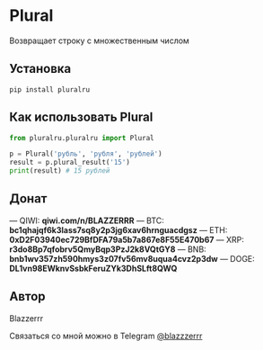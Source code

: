 # Plural 

Возвращает строку с множественным числом

## Установка
```
pip install pluralru
```

## Как использовать Plural
```python
from pluralru.pluralru import Plural

p = Plural('рубль', 'рубля', 'рублей')
result = p.plural_result('15')
print(result) # 15 рублей
```

## Донат
— QIWI: **qiwi.com/n/BLAZZERRR**
— BTC: **bc1qhajqf6k3lass7sq8y2p3jg6xav6hrnguacdgsz**
— ETH: **0xD2F03940ec729BfDFA79a5b7a867e8F55E470b67**
— XRP: **r3do8Bp7qfobrv5QmyBqp3PzJ2k8VQtGY8**
— BNB: **bnb1wv357zh590hmys3z07fv56mv8uqua4cvz2p3dw**
— DOGE: **DL1vn98EWknvSsbkFeruZYk3DhSLft8QWQ**

## Автор
Blazzerrr

Связаться со мной можно в Telegram
[@blazzzerrr](https://t.me/blazzzerrr) 
